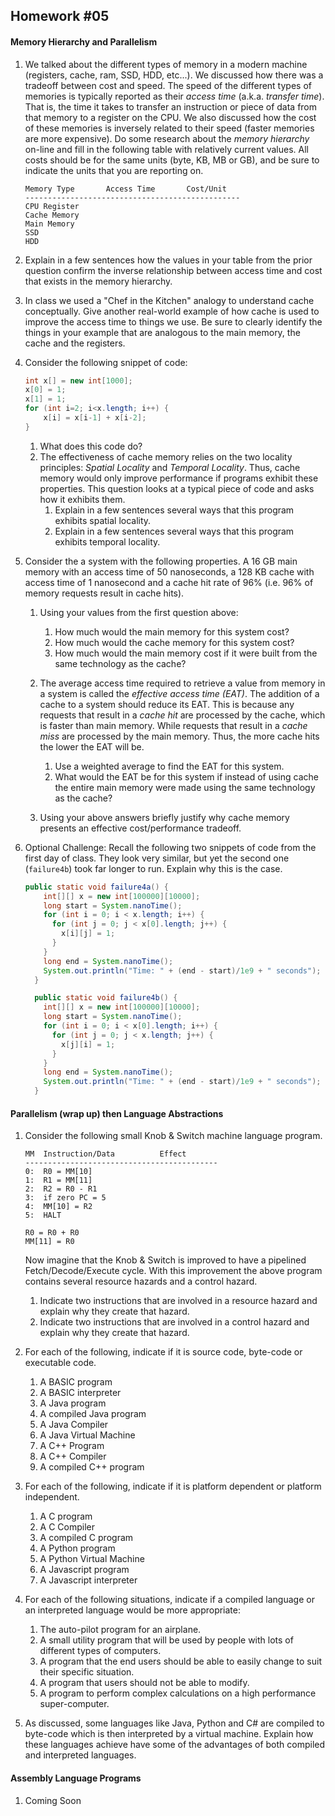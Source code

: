 ## Homework #05

#### Memory Hierarchy and Parallelism

1. We talked about the different types of memory in a modern machine (registers, cache, ram, SSD, HDD, etc...).  We discussed how there was a tradeoff between cost and speed. The speed of the different types of memories is typically reported as their _access time_ (a.k.a. _transfer time_). That is, the time it takes to transfer an instruction or piece of data from that memory to a register on the CPU. We also discussed how the cost of these memories is inversely related to their speed (faster memories are more expensive). Do some research about the _memory hierarchy_ on-line and fill in the following table with relatively current values.  All costs should be for the same units (byte, KB, MB or GB), and be sure to indicate the units that you are reporting on.

   ```
   Memory Type       Access Time       Cost/Unit
   ------------------------------------------------
   CPU Register
   Cache Memory
   Main Memory
   SSD
   HDD
   ```

1. Explain in a few sentences how the values in your table from the prior question confirm the inverse relationship between access time and cost that exists in the memory hierarchy.

1. In class we used a "Chef in the Kitchen" analogy to understand cache  conceptually.  Give another real-world example of how cache is used to improve the access time to things we use.  Be sure to clearly identify the things in your example that are analogous to the main memory, the cache and the registers.

1. Consider the following snippet of code:  
   ```java
   int x[] = new int[1000];
   x[0] = 1;
   x[1] = 1;
   for (int i=2; i<x.length; i++) {
       x[i] = x[i-1] + x[i-2];
   }
   ```
   1. What does this code do?
   1. The effectiveness of cache memory relies on the two locality principles: _Spatial Locality_ and _Temporal Locality_.  Thus, cache memory would only improve performance if programs exhibit these properties.  This question looks at a typical piece of code and asks how it exhibits them.  
      1. Explain in a few sentences several ways that this program exhibits spatial locality.
      1. Explain in a few sentences several ways that this program exhibits temporal locality.

1. Consider the a system with the following properties.  A 16 GB main memory with an access time of 50 nanoseconds, a 128 KB cache with access time of 1 nanosecond and a cache hit rate of 96% (i.e. 96% of memory requests result in cache hits).

   1. Using your values from the first question above:
      1. How much would the main memory for this system cost?
      1. How much would the cache memory for this system cost?
      1. How much would the main memory cost if it were built from the same technology as the cache?

   1. The average access time required to retrieve a value from memory in a system is called the _effective access time (EAT)_.  The addition of a cache to a system should reduce its EAT.  This is because any requests that result in a _cache hit_ are processed by the cache, which is faster than main memory. While requests that result in a _cache miss_ are processed by the main memory. Thus, the more cache hits the lower the EAT will be.  

      1. Use a weighted average to find the EAT for this system.
      1. What would the EAT be for this system if instead of using cache the entire main memory were made using the same technology as the cache?

   1. Using your above answers briefly justify why cache memory presents an effective cost/performance tradeoff.

1. Optional Challenge: Recall the following two snippets of code from the first day of class.  They look very similar, but yet the second one (`failure4b`) took far longer to run.  Explain why this is the case.
   ```java
   public static void failure4a() {
       int[][] x = new int[100000][10000];
       long start = System.nanoTime();
       for (int i = 0; i < x.length; i++) {
         for (int j = 0; j < x[0].length; j++) {
           x[i][j] = 1;
         }
       }
       long end = System.nanoTime();
       System.out.println("Time: " + (end - start)/1e9 + " seconds");
     }

     public static void failure4b() {
       int[][] x = new int[100000][10000];
       long start = System.nanoTime();
       for (int i = 0; i < x[0].length; i++) {
         for (int j = 0; j < x.length; j++) {
           x[j][i] = 1;
         }
       }
       long end = System.nanoTime();
       System.out.println("Time: " + (end - start)/1e9 + " seconds");
     }
     ```

#### Parallelism (wrap up) then Language Abstractions

1. Consider the following small Knob & Switch machine language program.
   ```
   MM  Instruction/Data          Effect
   -------------------------------------------
   0:  R0 = MM[10]
   1:  R1 = MM[11]
   2:  R2 = R0 - R1
   3:  if zero PC = 5
   4:  MM[10] = R2
   5:  HALT

   R0 = R0 + R0
   MM[11] = R0

   ```
   Now imagine that the Knob & Switch is improved to have a pipelined Fetch/Decode/Execute cycle. With this improvement the above program contains several resource hazards and a control hazard.

   1. Indicate two instructions that are involved in a resource hazard and explain why they create that hazard.
   1. Indicate two instructions that are involved in a control hazard and explain why they create that hazard.

1. For each of the following, indicate if it is source code, byte-code or executable code.
   1. A BASIC program
   1. A BASIC interpreter
   1. A Java program
   1. A compiled Java program
   1. A Java Compiler
   1. A Java Virtual Machine
   1. A C++ Program
   1. A C++ Compiler
   1. A compiled C++ program

1. For each of the following, indicate if it is platform dependent or platform independent.
   1. A C program
   1. A C Compiler
   1. A compiled C program
   1. A Python program
   1. A Python Virtual Machine
   1. A Javascript program
   1. A Javascript interpreter

1. For each of the following situations, indicate if a compiled language or an interpreted language would be more appropriate:
   1. The auto-pilot program for an airplane.
   1. A small utility program that will be used by people with lots of different types of computers.
   1. A program that the end users should be able to easily change to suit their specific situation.
   1. A program that users should not be able to modify.
   1. A program to perform complex calculations on a high performance super-computer.

1. As discussed, some languages like Java, Python and C# are compiled to byte-code which is then interpreted by a virtual machine. Explain how these languages achieve have some of the advantages of both compiled and interpreted languages.

#### Assembly Language Programs  

1. Coming Soon
